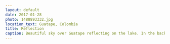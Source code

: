 ```yaml
---
layout: default
date: 2017-01-28
photo: 1488893332.jpg
location_text: Guatape, Colombia
title: Reflection
caption: Beautiful sky over Guatape reflecting on the lake. In the background you can distinguish the town and the famous El Peñol rock.
---
```

